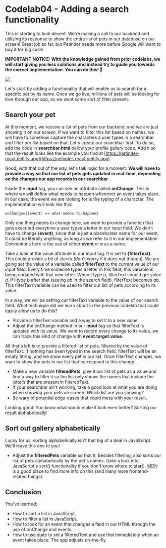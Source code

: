 # Codelab04 - Adding a search functionality

This is starting to look decent. We're making a call to our backend and utilizing its response to show the entire list of pets in our database on our screen! Great job so far, but Petinder needs more before Google will want to buy it for big cash!

**IMPORTANT NOTICE: With the knowledge gained from prior codelabs, we will start giving you less _solutions_ and instead try to guide you towards the correct implementation. You can do this! :muscle:**


![](https://media.giphy.com/media/13B1WmJg7HwjGU/giphy.gif)

Let's start by adding a functionality that will enable us to search for a specific pet by its name. Once we go live, millions of pets will be looking for love through our app, so we want some sort of filter present.

## Search your pet

At this moment, we receive a list of pets from our backend, and we are just showing it on our screen. If we want to filter this list based on names, we will have to somehow capture the characters a user types in a searchbar and filter our list based on that. Let's
create our searchbar first. To do so, add the code in **searchbar.html** below your profile gallery code. Add it so that the result looks like the example you find at [https://petinder-react.netlify.app](https://petinder-react.netlify.app).

Good, with that out of the way, let's talk logic for a moment. **We will have to provide a way so that our list of pets gets updated in real-time, depending on the changes our app records in our searchbar.**

Inside the **input** tag, you can see an attribute called **onChange**. This is where we will define what needs to happen whenever an event takes place. In our case, the event we are looking for is the typing of a character. The implementation will look like this: 

```
onChange={(event) => what-needs-to-happen}
```

Only one thing needs to change here, we want to provide a function that gets executed everytime a user types a letter in our input field. We don't have to change **(event)**, since that is just a placeholder name for our event. It could be literally anything, as long as we refer to it in our implementation. Conventions here
is the use of either **event** or **e** as a name.

Take a look at the value attribute in our input tag. It is set to **{filterText}**. This could provide a bit of clarity (don't worry if it does not though). 
We are going set the value of a variable called **filterText** to the current value of our input field. Every time someone types a letter in this field, this variable is being
updated with that new letter. When I type _a_, filterText should get value _a_. If I type _b_ after that (seeing _ab_ in the search field), filterText becomes _ab_. This filterText variable can be used to filter our list of pets according to its value.

In a way, we will be setting our filterText variable to the value of our search field. What technique did we learn about in the previous codelab that could easily allow us to do this?
* Provide a filterText variable and a way to set it to a new value.
* Adjust the onChange method in our **input** tag so that filterText is updated with its value. We want to record every change to its value, we can track this kind of change with **event.target.value**.

All that's left is to provide a filtered list of pets, filtered by the value of filterText. If nothing has been typed in the search field, filterText will be an empty String, and we show every pet in our list. 
Once filterText changes, we want to show the pets in our list that correspond to this change.
* Make a new variable **filteredPets**, give it our list of pets as a value and find a way to filter it so the list only shows the names that include the letters that are present in filteredText.
* If your searchbar isn't working, take a good look at what you are doing when showing your pets on screen. _Which_ list are you showing?
* Be wary of potential edge-cases that could mess with your result.

Looking good! You know what would make it look even better? Sorting our result alphabetically! 

## Sort out gallery alphabetically

Lucky for us, sorting alphabetically isn't that big of a deal in JavaScript. We'll leave this one to you! 
* Adjust the **filteredPets** variable so that it, besides filtering, also sorts our list of pets alphabetically by the pet's names. (take a look into JavaScript's sort() functionality if you don't know where to start). [MDN](https://developer.mozilla.org/en-US/docs/Web/JavaScript/Reference/Global_Objects/Array/sort) is a good place to find more info on this (and many more frontend-related things).

## Conclusion
You've learned:
- How to sort a list in JavaScript.
- How to filter a list in JavaScript.
- How to look for an event that changes a field in our HTML through the use of onChange and events.
- How to use state to set a filteredText and use that immediately when an event takes place. The app adjusts on-the-fly.

